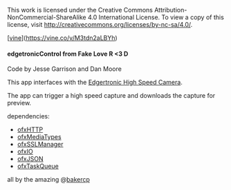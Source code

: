 This work is licensed under the Creative Commons Attribution-NonCommercial-ShareAlike 4.0 International License. To view a copy of this license, visit http://creativecommons.org/licenses/by-nc-sa/4.0/.

[[vine](https://raw.githubusercontent.com/fakelove/edgetronicControl/master/bin/data/vine.png)](https://vine.co/v/M3tdn2aLBYh)

#### edgetronicControl from  Fake Love R <3 D

Code by Jesse Garrison and Dan Moore

This app interfaces with the [Edgertronic High Speed Camera](http://edgertronic.com/).

The app can trigger a high speed capture and downloads the capture for preview.

dependencies:
   - [ofxHTTP](https://github.com/bakercp/ofxHTTP)
   - [ofxMediaTypes](https://github.com/bakercp/ofxMediaTypes)
   - [ofxSSLManager](https://github.com/bakercp/ofxSSLManager)
   - [ofxIO](https://github.com/bakercp/ofxIO)
   - [ofxJSON](https://github.com/bakercp/ofxJSON)
   - [ofxTaskQueue](https://github.com/bakercp/ofxTaskQueue)

all by the amazing @[bakercp](https://github.com/bakercp/)


